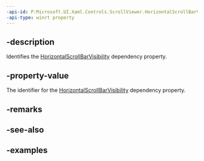 ```yaml
---
-api-id: P:Microsoft.UI.Xaml.Controls.ScrollViewer.HorizontalScrollBarVisibilityProperty
-api-type: winrt property
---
```


## -description

Identifies the [HorizontalScrollBarVisibility](scrollviewer_horizontalscrollbarvisibility.md) dependency property.

## -property-value

The identifier for the [HorizontalScrollBarVisibility](scrollviewer_horizontalscrollbarvisibility.md) dependency property.

## -remarks

## -see-also

## -examples

